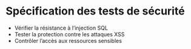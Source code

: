 # Spécification des tests de sécurité

- Vérifier la résistance à l’injection SQL
- Tester la protection contre les attaques XSS
- Contrôler l’accès aux ressources sensibles
